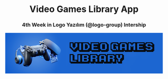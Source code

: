 <h1 align="center"> Video Games Library App </h1>

<h3 align="center"><b> 4th Week in Logo Yazılım (@logo-group) Intership </b></h3>

<p align="center">
<img src="images/banner.png" ></img>
</p>
